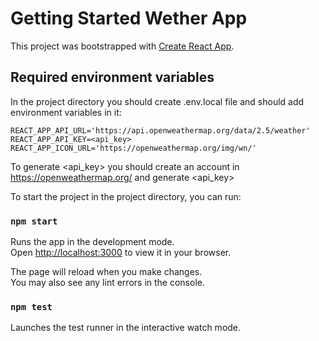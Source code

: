# Getting Started Wether App

This project was bootstrapped with [Create React App](https://github.com/facebook/create-react-app).

## Required environment variables 

In the project directory you should create .env.local file and should add environment variables in it:

```
REACT_APP_API_URL='https://api.openweathermap.org/data/2.5/weather'
REACT_APP_API_KEY=<api_key>
REACT_APP_ICON_URL='https://openweathermap.org/img/wn/'
```

To generate <api_key> you should create an account in https://openweathermap.org/ and generate <api_key>

To start the project in the project directory, you can run:

### `npm start`

Runs the app in the development mode.\
Open [http://localhost:3000](http://localhost:3000) to view it in your browser.

The page will reload when you make changes.\
You may also see any lint errors in the console.

### `npm test`

Launches the test runner in the interactive watch mode.